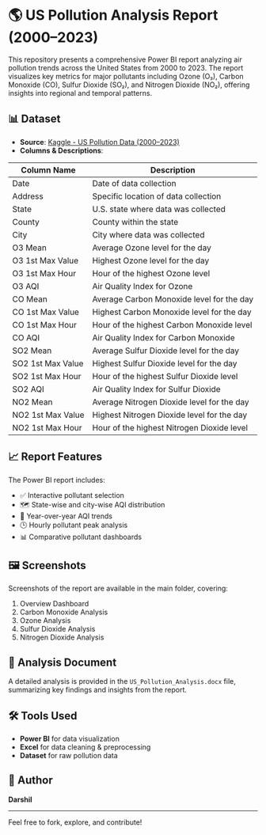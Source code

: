 # 🌎 US Pollution Analysis Report (2000–2023)

This repository presents a comprehensive Power BI report analyzing air pollution trends across the United States from 2000 to 2023. The report visualizes key metrics for major pollutants including Ozone (O₃), Carbon Monoxide (CO), Sulfur Dioxide (SO₂), and Nitrogen Dioxide (NO₂), offering insights into regional and temporal patterns.

## 📊 Dataset

- **Source**: [Kaggle - US Pollution Data (2000–2023)](https://www.kaggle.com/datasets/guslovesmath/us-pollution-data-200-to-2022)
- **Columns & Descriptions**:

| Column Name         | Description                                      |
|---------------------|--------------------------------------------------|
| Date                | Date of data collection                          |
| Address             | Specific location of data collection             |
| State               | U.S. state where data was collected              |
| County              | County within the state                          |
| City                | City where data was collected                    |
| O3 Mean             | Average Ozone level for the day                  |
| O3 1st Max Value    | Highest Ozone level for the day                  |
| O3 1st Max Hour     | Hour of the highest Ozone level                  |
| O3 AQI              | Air Quality Index for Ozone                      |
| CO Mean             | Average Carbon Monoxide level for the day        |
| CO 1st Max Value    | Highest Carbon Monoxide level for the day        |
| CO 1st Max Hour     | Hour of the highest Carbon Monoxide level        |
| CO AQI              | Air Quality Index for Carbon Monoxide            |
| SO2 Mean            | Average Sulfur Dioxide level for the day         |
| SO2 1st Max Value   | Highest Sulfur Dioxide level for the day         |
| SO2 1st Max Hour    | Hour of the highest Sulfur Dioxide level         |
| SO2 AQI             | Air Quality Index for Sulfur Dioxide             |
| NO2 Mean            | Average Nitrogen Dioxide level for the day       |
| NO2 1st Max Value   | Highest Nitrogen Dioxide level for the day       |
| NO2 1st Max Hour    | Hour of the highest Nitrogen Dioxide level       |

## 📈 Report Features

The Power BI report includes:

- ✅ Interactive pollutant selection
- 🗺️ State-wise and city-wise AQI distribution
- 📆 Year-over-year AQI trends
- 🕒 Hourly pollutant peak analysis
- 📊 Comparative pollutant dashboards

## 🖼️ Screenshots

Screenshots of the report are available in the main folder, covering:

1. Overview Dashboard
2. Carbon Monoxide Analysis
3. Ozone Analysis
4. Sulfur Dioxide Analysis
5. Nitrogen Dioxide Analysis

## 📄 Analysis Document

A detailed analysis is provided in the `US_Pollution_Analysis.docx` file, summarizing key findings and insights from the report.

## 🛠 Tools Used

- **Power BI** for data visualization
- **Excel** for data cleaning & preprocessing
- **Dataset** for raw pollution data

## 👤 Author

**Darshil**  

---

Feel free to fork, explore, and contribute!
